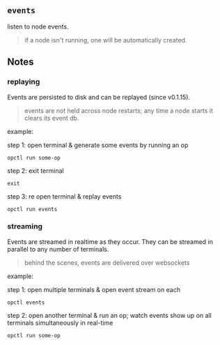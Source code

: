## `events`

listen to node events.

> if a node isn't running, one will be automatically created.

## Notes

### replaying

Events are persisted to disk and can be replayed (since v0.1.15).
> events are not held across node restarts; any time a node starts it
> clears its event db.

example:

step 1: open terminal & generate some events by running an op

```shell
opctl run some-op
```

step 2: exit terminal

```shell
exit
```

step 3: re open terminal & replay events

```shell
opctl run events
```

### streaming

Events are streamed in realtime as they occur. They can be streamed in
parallel to any number of terminals.
> behind the scenes, events are delivered over websockets

example:

step 1: open multiple terminals & open event stream on each

```shell
opctl events
```

step 2: open another terminal & run an op; watch events show up on all
terminals simultaneously in real-time

```shell
opctl run some-op
```

